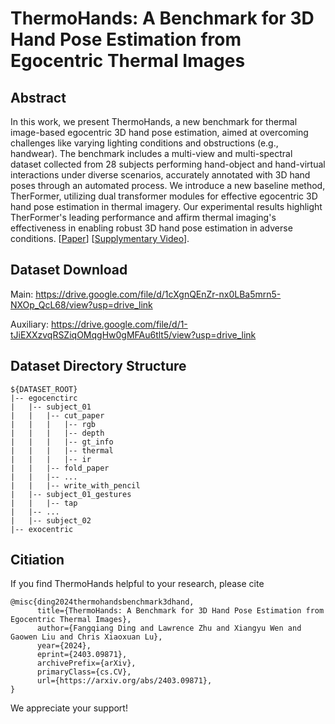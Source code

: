 # ThermoHands: A Benchmark for 3D Hand Pose Estimation from Egocentric Thermal Images

## Abstract
In this work, we present ThermoHands, a new benchmark for thermal image-based egocentric 3D hand pose estimation, aimed at overcoming challenges like varying lighting conditions and obstructions (e.g., handwear). The benchmark includes a multi-view and multi-spectral dataset collected from 28 subjects performing hand-object and hand-virtual interactions under diverse scenarios, accurately annotated with 3D hand poses through an automated process. We introduce a new baseline method, TherFormer, utilizing dual transformer modules for effective egocentric 3D hand pose estimation in thermal imagery. Our experimental results highlight TherFormer's leading performance and affirm thermal imaging's effectiveness in enabling robust 3D hand pose estimation in adverse conditions. [[Paper](https://arxiv.org/abs/2403.09871)] [[Supplymentary Video](https://www.youtube.com/watch?v=-oXKspAEyhg)].

## Dataset Download

Main: https://drive.google.com/file/d/1cXgnQEnZr-nx0LBa5mrn5-NXOp_QcL68/view?usp=drive_link

Auxiliary: https://drive.google.com/file/d/1-tJiEXXzvqRSZiqOMqgHw0gMFAu6tlt5/view?usp=drive_link

## Dataset Directory Structure
```
${DATASET_ROOT}
|-- egocenctirc
|   |-- subject_01
|   |   |-- cut_paper
|   |   |   |-- rgb
|   |   |   |-- depth
|   |   |   |-- gt_info
|   |   |   |-- thermal
|   |   |   |-- ir
|   |   |-- fold_paper
|   |   |-- ...
|   |   |-- write_with_pencil
|   |-- subject_01_gestures
|   |   |-- tap
|   |-- ...
|   |-- subject_02
|-- exocentric

```

## Citiation
If you find ThermoHands helpful to your research, please cite 
```
@misc{ding2024thermohandsbenchmark3dhand,
      title={ThermoHands: A Benchmark for 3D Hand Pose Estimation from Egocentric Thermal Images}, 
      author={Fangqiang Ding and Lawrence Zhu and Xiangyu Wen and Gaowen Liu and Chris Xiaoxuan Lu},
      year={2024},
      eprint={2403.09871},
      archivePrefix={arXiv},
      primaryClass={cs.CV},
      url={https://arxiv.org/abs/2403.09871}, 
}
```
We appreciate your support!
